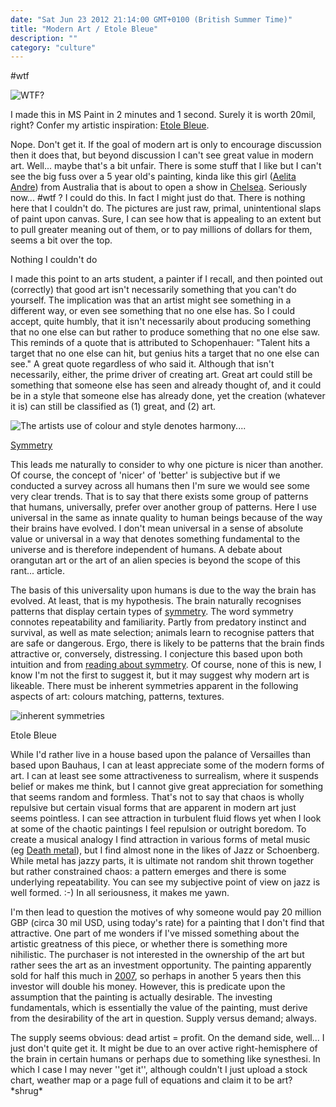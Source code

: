 ```yaml
---
date: "Sat Jun 23 2012 21:14:00 GMT+0100 (British Summer Time)"
title: "Modern Art / Etole Bleue"
description: ""
category: "culture"
---
```

#wtf

![WTF?](/pix/etole_bleue.jpg)

I made this in MS Paint in 2 minutes and 1 second. Surely it is worth 20mil, right? Confer my artistic inspiration: [Etole Bleue](http://www.bbc.co.uk/news/entertainment-arts-18518062).

Nope. Don't get it. If the goal of modern art is only to encourage discussion then it does that, but beyond discussion I can't see great value in modern art. Well... maybe that's a bit unfair. There is some stuff that I like but I can't see the big fuss over a 5 year old's painting, kinda like this girl ([Aelita Andre](http://www.aelitaandreart.com/aelitaandreart.com/Home.html)) from Australia that is about to open a show in [Chelsea](http://www.businessinsider.com/5-year-old-painters-work-will-be-displayed-in-a-manhattan-gallery-2012-6). Seriously now... #wtf ? I could do this. In fact I might just do that. There is nothing here that I couldn't do. The pictures are just raw, primal, unintentional slaps of paint upon canvas. Sure, I can see how that is appealing to an extent but to pull greater meaning out of them, or to pay millions of dollars for them, seems a bit over the top.

Nothing I couldn't do

I made this point to an arts student, a painter if I recall, and then pointed out (correctly) that good art isn't necessarily something that you can't do yourself. The implication was that an artist might see something in a different way, or even see something that no one else has. So I could accept, quite humbly, that it isn't necessarily about producing something that no one else can but rather to produce something that no one else saw. This reminds of a quote that is attributed to Schopenhauer: "Talent hits a target that no one else can hit, but genius hits a target that no one else can see." A great quote regardless of who said it. Although that isn't necessarily, either, the prime driver of creating art. Great art could still be something that someone else has seen and already thought of, and it could be in a style that someone else has already done, yet the creation (whatever it is) can still be classified as (1) great, and (2) art.

![The artists use of colour and style denotes harmony....](/pix/harmony.jpg)

[Symmetry](/thoughts/2-abstruse/34-symmetry)

This leads me naturally to consider to why one picture is nicer than another. Of course, the concept of 'nicer' of 'better' is subjective but if we conducted a survey across all humans then I'm sure we would see some very clear trends. That is to say that there exists some group of patterns that humans, universally, prefer over another group of patterns. Here I use universal in the same as innate quality to human beings because of the way their brains have evolved. I don't mean universal in a sense of absolute value or universal in a way that denotes something fundamental to the universe and is therefore independent of humans. A debate about orangutan art or the art of an alien species is beyond the scope of this rant... article.

The basis of this universality upon humans is due to the way the brain has evolved. At least, that is my hypothesis. The brain naturally recognises patterns that display certain types of [symmetry](http://en.wikipedia.org/wiki/Symmetry). The word symmetry connotes repeatability and familiarity. Partly from predatory instinct and survival, as well as mate selection; animals learn to recognise patters that are safe or dangerous. Ergo, there is likely to be patterns that the brain finds attractive or, conversely, distressing. I conjecture this based upon both intuition and from [reading about symmetry](http://www.amazon.co.uk/The-Equation-That-Couldnt-Solved/dp/0743258207). Of course, none of this is new, I know I'm not the first to suggest it, but it may suggest why modern art is likeable. There must be inherent symmetries apparent in the following aspects of art: colours matching, patterns, textures.

![inherent symmetries](/pix/symmetry.jpg)

Etole Bleue

While I'd rather live in a house based upon the palance of Versailles than based upon Bauhaus, I can at least appreciate some of the modern forms of art. I can at least see some attractiveness to surrealism, where it suspends belief or makes me think, but I cannot give great appreciation for something that seems random and formless. That's not to say that chaos is wholly repulsive but certain visual forms that are apparent in modern art just seems pointless. I can see attraction in turbulent fluid flows yet when I look at some of the chaotic paintings I feel repulsion or outright boredom. To create a musical analogy I find attraction in various forms of metal music (eg [Death metal](http://www.youtube.com/watch?v=7EKgtDmdXH8)), but I find almost none in the likes of Jazz or Schoenberg. While metal has jazzy parts, it is ultimate not random shit thrown together but rather constrained chaos: a pattern emerges and there is some underlying repeatability. You can see my subjective point of view on jazz is well formed. :-) In all seriousness, it makes me yawn.

I'm then lead to question the motives of why someone would pay 20 million GBP (circa 30 mil USD, using today's rate) for a painting that I don't find that attractive. One part of me wonders if I've missed something about the artistic greatness of this piece, or whether there is something more nihilistic. The purchaser is not interested in the ownership of the art but rather sees the art as an investment opportunity. The painting apparently sold for half this much in [2007](http://artsbeat.blogs.nytimes.com/2012/06/19/miro-painting-sets-record-on-otherwise-lackluster-opening-night-of-london-auctions/), so perhaps in another 5 years then this investor will double his money. However, this is predicate upon the assumption that the painting is actually desirable. The investing fundamentals, which is essentially the value of the painting, must derive from the desirability of the art in question. Supply versus demand; always.

The supply seems obvious: dead artist = profit. On the demand side, well... I just don't quite get it. It might be due to an over active right-hemisphere of the brain in certain humans or perhaps due to something like synesthesi. In which I case I may never ''get it'', although couldn't I just upload a stock chart, weather map or a page full of equations and claim it to be art? \*shrug\*
